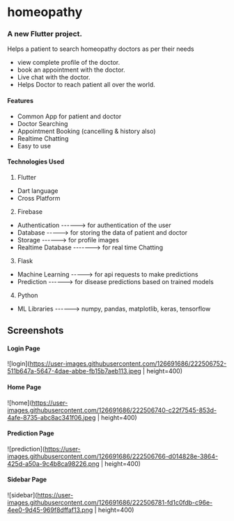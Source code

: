 # homeopathy

### A new Flutter project.

Helps a patient to search homeopathy doctors as per their needs

 - view complete profile of the doctor.
 - book an appointment with the doctor.
 - Live chat with the doctor.
 - Helps Doctor to reach patient all over the world.

#### Features
 - Common App for patient and doctor
 - Doctor Searching
 - Appointment Booking (cancelling & history also)
 - Realtime Chatting
 - Easy to use

#### Technologies Used

1. Flutter
  - Dart language
  - Cross Platform
  
2. Firebase
  - Authentication ------> for authentication of the user
  - Database -----> for storing the data of patient and doctor
  - Storage ------> for profile images
  - Realtime Database -------> for real time Chatting

3. Flask
  - Machine Learning -----> for api requests to make predictions
  - Prediction ------> for disease predictions based on trained models

4. Python
  - ML Libraries ------> numpy, pandas, matplotlib, keras, tensorflow


## Screenshots

  #### Login Page
  ![login](https://user-images.githubusercontent.com/126691686/222506752-511b647a-5647-4dae-abbe-fb15b7aeb113.jpeg | height=400)
  #### Home Page
  ![home](https://user-images.githubusercontent.com/126691686/222506740-c22f7545-853d-4afe-8735-abc8ac341f06.jpeg | height=400)
  #### Prediction Page
  ![prediction](https://user-images.githubusercontent.com/126691686/222506766-d014828e-3864-425d-a50a-9c4b8ca98226.png | height=400)
  #### Sidebar Page
  ![sidebar](https://user-images.githubusercontent.com/126691686/222506781-fd1c0fdb-c96e-4ee0-9d45-969f8dffaf13.png | height=400)

